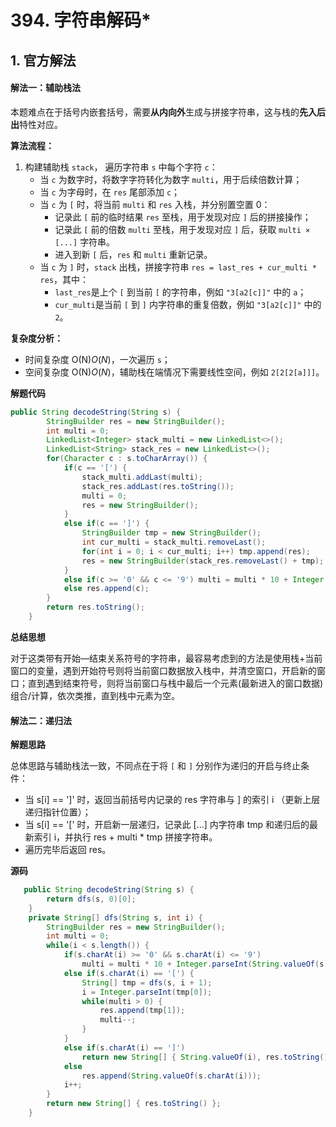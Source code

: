# 394. 字符串解码*

## 1. 官方解法

#### 解法一：辅助栈法

本题难点在于括号内嵌套括号，需要**从内向外**生成与拼接字符串，这与栈的**先入后出**特性对应。

**算法流程：**

1. 构建辅助栈 `stack`， 遍历字符串 `s` 中每个字符 `c`：
	- 当 `c` 为数字时，将数字字符转化为数字 `multi`，用于后续倍数计算；
	- 当 `c` 为字母时，在 `res` 尾部添加 `c`；
	- 当 `c` 为 `[` 时，将当前 `multi` 和 `res` 入栈，并分别置空置 0：
		- 记录此 `[` 前的临时结果 `res` 至栈，用于发现对应 `]` 后的拼接操作；
		- 记录此 `[` 前的倍数 `multi` 至栈，用于发现对应 `]` 后，获取 `multi × [...]` 字符串。
		- 进入到新 `[` 后，`res` 和 `multi` 重新记录。
	- 当 `c` 为 `]` 时，`stack` 出栈，拼接字符串 `res = last_res + cur_multi * res`，其中：
		- `last_res`是上个 `[` 到当前 `[` 的字符串，例如 `"3[a2[c]]"` 中的 `a`；
		- `cur_multi`是当前 `[` 到 `]` 内字符串的重复倍数，例如 `"3[a2[c]]"` 中的 `2`。

**复杂度分析：**

- 时间复杂度 O(N)*O*(*N*)，一次遍历 `s`；
- 空间复杂度 O(N)*O*(*N*)，辅助栈在端情况下需要线性空间，例如 `2[2[2[a]]]`。

**解题代码**

```java
public String decodeString(String s) {
        StringBuilder res = new StringBuilder();
        int multi = 0;
        LinkedList<Integer> stack_multi = new LinkedList<>();
        LinkedList<String> stack_res = new LinkedList<>();
        for(Character c : s.toCharArray()) {
            if(c == '[') {
                stack_multi.addLast(multi);
                stack_res.addLast(res.toString());
                multi = 0;
                res = new StringBuilder();
            }
            else if(c == ']') {
                StringBuilder tmp = new StringBuilder();
                int cur_multi = stack_multi.removeLast();
                for(int i = 0; i < cur_multi; i++) tmp.append(res);
                res = new StringBuilder(stack_res.removeLast() + tmp);
            }
            else if(c >= '0' && c <= '9') multi = multi * 10 + Integer.parseInt(c + "");
            else res.append(c);
        }
        return res.toString();
    }

```

**总结思想**

对于这类带有开始—结束关系符号的字符串，最容易考虑到的方法是使用栈+当前窗口的变量，遇到开始符号则将当前窗口数据放入栈中，并清空窗口，开启新的窗口；直到遇到结束符号，则将当前窗口与栈中最后一个元素(最新进入的窗口数据)组合/计算，依次类推，直到栈中元素为空。

#### 解法二：递归法

**解题思路**

总体思路与辅助栈法一致，不同点在于将 `[` 和 `]` 分别作为递归的开启与终止条件：

- 当 s[i] == ']' 时，返回当前括号内记录的 res 字符串与 ] 的索引 i （更新上层递归指针位置）；
- 当 s[i] == '[' 时，开启新一层递归，记录此 [...] 内字符串 tmp 和递归后的最新索引 i，并执行 res + multi * tmp 拼接字符串。
- 遍历完毕后返回 res。

**源码**

```java
   public String decodeString(String s) {
        return dfs(s, 0)[0];
    }
    private String[] dfs(String s, int i) {
        StringBuilder res = new StringBuilder();
        int multi = 0;
        while(i < s.length()) {
            if(s.charAt(i) >= '0' && s.charAt(i) <= '9') 
                multi = multi * 10 + Integer.parseInt(String.valueOf(s.charAt(i))); 
            else if(s.charAt(i) == '[') {
                String[] tmp = dfs(s, i + 1);
                i = Integer.parseInt(tmp[0]);
                while(multi > 0) {
                    res.append(tmp[1]);
                    multi--;
                }
            }
            else if(s.charAt(i) == ']') 
                return new String[] { String.valueOf(i), res.toString() };
            else 
                res.append(String.valueOf(s.charAt(i)));
            i++;
        }
        return new String[] { res.toString() };
    } 
```

